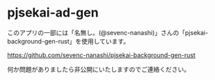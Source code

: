 # pjsekai-ad-gen
このアプリの一部には「名無し。(@sevenc-nanashi)」さんの「pjsekai-background-gen-rust」を使用しています。

https://github.com/sevenc-nanashi/pjsekai-background-gen-rust

何か問題がありましたら非公開にいたしますのでご連絡ください。

